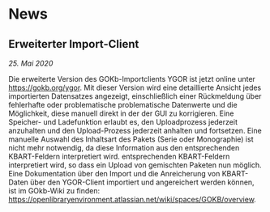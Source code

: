 # News

## Erweiterter Import-Client

*25. Mai 2020*

Die erweiterte Version des GOKb-Importclients YGOR ist jetzt online unter
https://gokb.org/ygor. Mit dieser Version wird eine detaillierte Ansicht jedes
importierten Datensatzes angezeigt, einschließlich einer Rückmeldung über fehlerhafte oder problematische
problematische Datenwerte und die Möglichkeit, diese manuell direkt in der
der GUI zu korrigieren. Eine Speicher- und Ladefunktion erlaubt es, den Uploadprozess jederzeit anzuhalten und
den Upload-Prozess jederzeit anhalten und fortsetzen. Eine manuelle Auswahl des
Inhaltsart des Pakets (Serie oder Monographie) ist nicht mehr
notwendig, da diese Information aus den entsprechenden KBART-Feldern interpretiert wird.
entsprechenden KBART-Feldern interpretiert wird, so dass ein Upload von gemischten Paketen nun
möglich. Eine Dokumentation über den Import und die Anreicherung von KBART-Daten über den
YGOR-Client importiert und angereichert werden können, ist im GOkb-Wiki zu finden:
https://openlibraryenvironment.atlassian.net/wiki/spaces/GOKB/overview.
